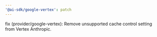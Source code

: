 ```yaml
---
'@ai-sdk/google-vertex': patch
---
```


fix (provider/google-vertex): Remove unsupported cache control setting from Vertex Anthropic.
